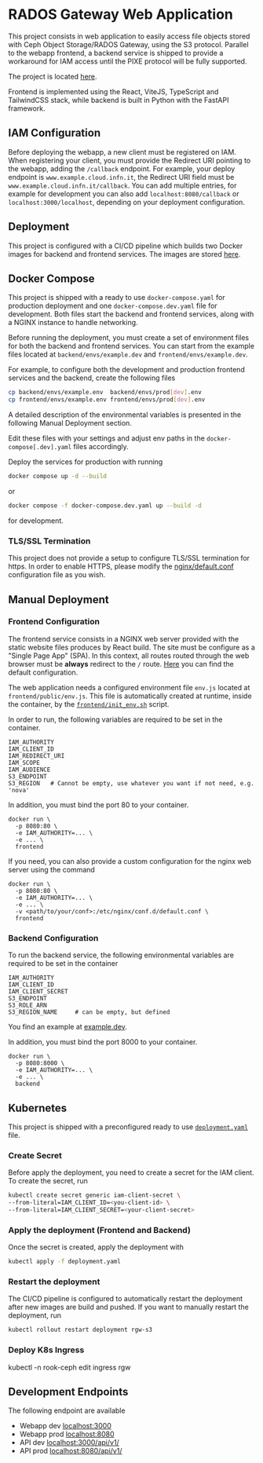# RADOS Gateway Web Application

This project consists in web application to easily access file objects stored
with Ceph Object Storage/RADOS Gateway, using the S3 protocol. Parallel to the
webapp frontend, a backend service is shipped to provide a workaround for IAM
access until the PIXE protocol will be fully supported.

The project is located [here](https://baltig.infn.it/infn-cloud/webapp-rgw/).

Frontend is implemented using the React, ViteJS, TypeScript and TailwindCSS
stack, while backend is built in Python with the FastAPI framework.

## IAM Configuration

Before deploying the webapp, a new client must be registered on IAM.
When registering your client, you must provide the Redirect URI pointing to the
webapp, adding the `/callback` endpoint.
For example, your deploy endpoint is `www.example.cloud.infn.it`, the Redirect
URI field must be `www.example.cloud.infn.it/callback`.
You can add multiple entries, for example for development you can also add
`localhost:8080/callback` or `localhost:3000/localhost`, depending on your
deployment configuration.  

## Deployment

This project is configured with a CI/CD pipeline which builds two Docker images
for backend and frontend services. The images are stored
[here](https://baltig.infn.it/infn-cloud/webapp-rgw/container_registry).

## Docker Compose

This project is shipped with a ready to use `docker-compose.yaml` for production
deployment and one `docker-compose.dev.yaml` file for development. Both files
start the backend and frontend services, along with a NGINX instance to handle
networking.

Before running the deployment, you must create a set of environment files for
both the backend and frontend services. You can start from the example files
located at `backend/envs/example.dev` and `frontend/envs/example.dev`.

For example, to configure both the development and production frontend services
and the backend, create the following files

```bash
cp backend/envs/example.env  backend/envs/prod[dev].env
cp frontend/envs/example.env frontend/envs/prod[dev].env
```

A detailed description of the environmental variables is presented in the
following Manual Deployment section.

Edit these files with your settings and adjust env paths in the
`docker-compose[.dev].yaml` files accordingly.

Deploy the services for production with running

```bash
docker compose up -d --build
```

or

```bash
docker compose -f docker-compose.dev.yaml up --build -d
```

for development.

### TLS/SSL Termination

This project does not provide a setup to configure TLS/SSL termination for https.
In order to enable HTTPS, please modify the [nginx/default.conf](nginx/default.conf)
configuration file as you wish.

## Manual Deployment

### Frontend Configuration

The frontend service consists in a NGINX web server provided with the static
website files produces by React build. The site must be configure as a
"Single Page App" (SPA). In this context, all routes routed through the web
browser must be **always** redirect to the `/` route.
[Here](frontend/nginx.conf) you can find the default configuration.

The web application needs a configured environment file `env.js` located at
`frontend/public/env.js`. This file is automatically created at runtime, inside
the container, by the [`frontend/init_env.sh`](frontend/init_env.sh) script.

In order to run, the following variables are required to be set in the
container.

```shell
IAM_AUTHORITY
IAM_CLIENT_ID
IAM_REDIRECT_URI
IAM_SCOPE
IAM_AUDIENCE
S3_ENDPOINT
S3_REGION   # Cannot be empty, use whatever you want if not need, e.g. 'nova'
```

In addition, you must bind the port 80 to your container.

```shell
docker run \
  -p 8080:80 \
  -e IAM_AUTHORITY=... \
  -e ... \
  frontend
```

If you need, you can also provide a custom configuration for the nginx web server
using the command

```shell
docker run \
  -p 8080:80 \ 
  -e IAM_AUTHORITY=... \
  -e ... \
  -v <path/to/your/conf>:/etc/nginx/conf.d/default.conf \
  frontend
```

### Backend Configuration

To run the backend service, the following environmental variables
are required to be set in the container

```shell
IAM_AUTHORITY
IAM_CLIENT_ID
IAM_CLIENT_SECRET
S3_ENDPOINT
S3_ROLE_ARN
S3_REGION_NAME     # can be empty, but defined
```

You find an example at [example.dev](backend/envs/example.env).

In addition, you must bind the port 8000 to your container.

```shell
docker run \
  -p 8080:8000 \ 
  -e IAM_AUTHORITY=... \
  -e ... \
  backend
```

## Kubernetes

This project is shipped with a preconfigured ready to use
[`deployment.yaml`](deployment.yaml) file.

### Create Secret

Before apply the deployment, you need to create a secret for the IAM client. To
create the secret, run

```bash
kubectl create secret generic iam-client-secret \
--from-literal=IAM_CLIENT_ID=<you-client-id> \
--from-literal=IAM_CLIENT_SECRET=<your-client-secret>
```

### Apply the deployment (Frontend and Backend)

Once the secret is created, apply the deployment with

```bash
kubectl apply -f deployment.yaml
```

### Restart the deployment

The CI/CD pipeline is configured to automatically restart the
deployment after new images are build and pushed.
If you want to manually restart the deployment, run

```bash
kubectl rollout restart deployment rgw-s3
```

### Deploy K8s Ingress

kubectl -n rook-ceph edit ingress rgw

## Development Endpoints

The following endpoint are available

- Webapp dev [localhost:3000](localhost:3000)
- Webapp prod [localhost:8080](localhost:8080)
- API dev [localhost:3000/api/v1/](localhost:3000/api/v1/)
- API prod [localhost:8080/api/v1/](localhost:8080/api/v1/)
